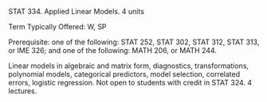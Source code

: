 STAT 334. Applied Linear Models. 4 units

Term Typically Offered: W, SP

Prerequisite: one of the following: STAT 252, STAT 302, STAT 312, STAT 313, or IME 326; and one of the following: MATH 206, or MATH 244.

Linear models in algebraic and matrix form, diagnostics, transformations, polynomial models, categorical predictors, model selection, correlated errors, logistic regression. Not open to students with credit in STAT 324. 4 lectures.
